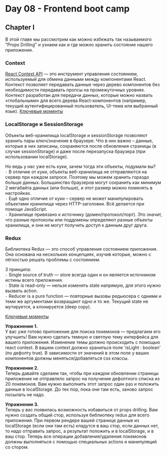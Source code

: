 #  Day 08 - Frontend boot camp

## Chapter I

В этой главе мы рассмотрим как можно избежать так называемого "Props Drilling" и узнаем как и где можно хранить состояние нашего приложения.
  
### Context

[React Context API](https://ru.reactjs.org/docs/hooks-reference.html#usecontext) — это инструмент управления состоянием, используемый для обмена данными между компонентами React. Контекст позволяет передавать данные через дерево компонентов без необходимости передавать пропсы на промежуточных уровнях.
Контекст разработан для передачи данных, которые можно назвать «глобальными» для всего дерева React-компонентов (например, текущий аутентифицированный пользователь, UI-тема или выбранный язык).
[Ключевые моменты](./materials/Context.md)

### LocalStorage и SessionStorage

Объекты веб-хранилища localStorage и sessionStorage позволяют хранить пары ключ/значение в браузере.
Что в них важно – данные, которые в них записаны, сохраняются после обновления страницы (в случае sessionStorage) и даже после перезапуска браузера (при использовании localStorage).

Но ведь у нас уже есть куки, зачем тогда эти объекты, подумали вы? \
`-` В отличие от куки, объекты веб-хранилища не отправляются на сервер при каждом запросе. Поэтому мы можем хранить гораздо больше данных. Большинство браузеров могут сохранить как минимум 2 мегабайта данных (или больше), и этот размер можно поменять в настройках. \
`-` Ещё одно отличие от куки – сервер не может манипулировать объектами хранилища через HTTP-заголовки. Всё делается при помощи JavaScript. \
`-` Хранилище привязано к источнику (домен/протокол/порт). Это значит, что разные протоколы или поддомены определяют разные объекты хранилища, и они не могут получить доступ к данным друг друга.


### Redux

Библиотека Redux — это способ управления состоянием приложения. Она основана на нескольких концепциях, изучив которые, можно с лёгкостью решать проблемы с состоянием.

3 принципа: \
`-` Single source of truth — store всегда один и он является источником истины всего приложения. \
`-` State is read-only — нельзя изменять state напрямую, для этого нужно вызвать action. \
`-` Reducer is a pure function — повторные вызовы редьюсера с одними и теми же аргументами возвращают одно и то же. Текущий state не мутируется, а клонируется (deep copy).

[Ключевые моменты](./materials/Redux.md)


**Упражнение 1.** \
У вас уже готово приложение для поиска покемонов — предлагаем его улучшить! Вам нужно сделать темную и светлую тему интерфейса для вашего приложения. Изменение темы должно происходить с помощью react context. В вашем context должно храниться поле 'isLight : boolean' (по дефолту true). В зависимости от значений в этом поле у ваших компонентов должны меняться/добавляться css классы.

**Упражнение 2.** \
Теперь давайте сделаем так, чтобы при каждом обновлении страницы приложение не отправляло запрос на получение дефолтного списка из 20 покемонов. Вам нужно выполнить этот запрос один раз и положить данные в localStorage. До тех пор, пока они там есть, заново запрос посылать не надо.

**Упражнение 3.** \
Теперь у вас появилась возможность избавиться от props drilling. Вам нужно создать общий стор, используя библиотеку redux для всего приложения. При первом рендере вашей странице данные из localStorage (если они там есть) кладутся в ваш стор, если данных нет, то надо отправить запрос, а результат положить и в localStorage, и в ваш стор. Теперь все операции добавления/удаления покемонов должны выполняться с помощью специальных actions и манипуляций со стором.

